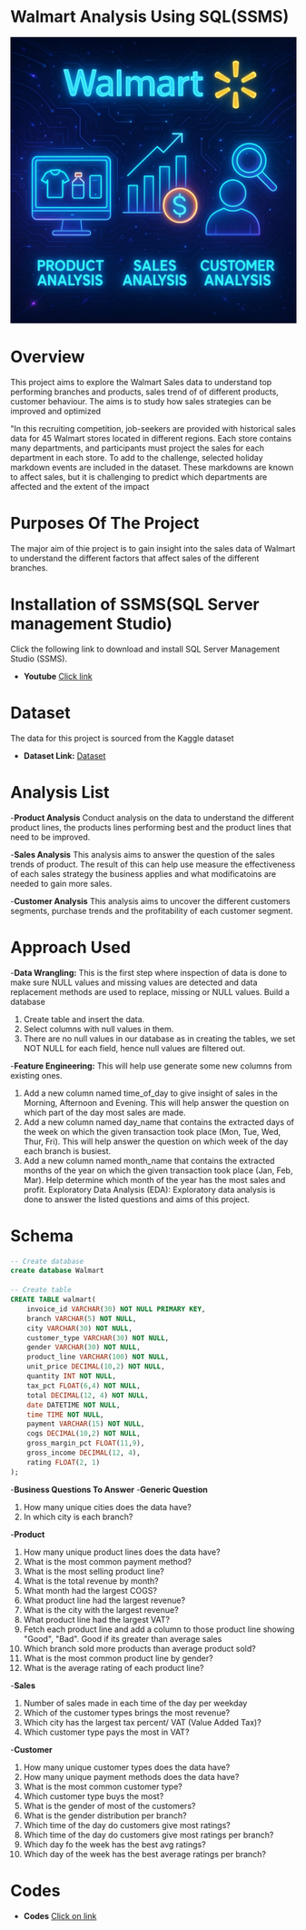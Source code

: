# Walmart Analysis Using SQL(SSMS)

![walmart data](https://github.com/ybalaji123/Walmart_SQL_Analysis/blob/main/walmart_image.jpg)

# Overview
This project aims to explore the Walmart Sales data to understand top performing branches and products, sales trend of of different products, customer behaviour. The aims is to study how sales strategies can be improved and optimized

"In this recruiting competition, job-seekers are provided with historical sales data for 45 Walmart stores located in different regions. Each store contains many departments, and participants must project the sales for each department in each store. To add to the challenge, selected holiday markdown events are included in the dataset. These markdowns are known to affect sales, but it is challenging to predict which departments are affected and the extent of the impact

# Purposes Of The Project
The major aim of thie project is to gain insight into the sales data of Walmart to understand the different factors that affect sales of the different branches.

# Installation of SSMS(SQL Server management Studio)
Click the following link to download and install SQL Server Management Studio (SSMS).
- **Youtube** [Click link](https://www.youtube.com/watch?v=iaUXjTL_F9U)

# Dataset
The data for this project is sourced from the Kaggle dataset

- **Dataset Link:** [Dataset](https://github.com/ybalaji123/Walmart_SQL_Analysis/blob/main/WalmartSalesData.csv.csv)

# Analysis List
-**Product Analysis**
Conduct analysis on the data to understand the different product lines, the products lines performing best and the product lines that need to be improved.

-**Sales Analysis**
This analysis aims to answer the question of the sales trends of product. The result of this can help use measure the effectiveness of each sales strategy the business applies and what modificatoins are needed to gain more sales.

-**Customer Analysis**
This analysis aims to uncover the different customers segments, purchase trends and the profitability of each customer segment.

# Approach Used
-**Data Wrangling:** This is the first step where inspection of data is done to make sure NULL values and missing values are detected and data replacement methods are used to replace, missing or NULL values.
Build a database
1) Create table and insert the data.
2) Select columns with null values in them.
3) There are no null values in our database as in creating the tables, we set NOT NULL for each field, hence null values are filtered out.

   
-**Feature Engineering:** This will help use generate some new columns from existing ones.
1) Add a new column named time_of_day to give insight of sales in the Morning, Afternoon and Evening. This will help answer the question on which part of the day most sales are made.
2) Add a new column named day_name that contains the extracted days of the week on which the given transaction took place (Mon, Tue, Wed, Thur, Fri). This will help answer the question on which week of the day each branch is busiest.
3) Add a new column named month_name that contains the extracted months of the year on which the given transaction took place (Jan, Feb, Mar). Help determine which month of the year has the most sales and profit.
Exploratory Data Analysis (EDA): Exploratory data analysis is done to answer the listed questions and aims of this project.


# Schema
```sql
-- Create database
create database Walmart

-- Create table
CREATE TABLE walmart(
	invoice_id VARCHAR(30) NOT NULL PRIMARY KEY,
    branch VARCHAR(5) NOT NULL,
    city VARCHAR(30) NOT NULL,
    customer_type VARCHAR(30) NOT NULL,
    gender VARCHAR(30) NOT NULL,
    product_line VARCHAR(100) NOT NULL,
    unit_price DECIMAL(10,2) NOT NULL,
    quantity INT NOT NULL,
    tax_pct FLOAT(6,4) NOT NULL,
    total DECIMAL(12, 4) NOT NULL,
    date DATETIME NOT NULL,
    time TIME NOT NULL,
    payment VARCHAR(15) NOT NULL,
    cogs DECIMAL(10,2) NOT NULL,
    gross_margin_pct FLOAT(11,9),
    gross_income DECIMAL(12, 4),
    rating FLOAT(2, 1)
);
```

-**Business Questions To Answer**
-**Generic Question**
1) How many unique cities does the data have?
2) In which city is each branch?
   
-**Product**
1) How many unique product lines does the data have?
2) What is the most common payment method?
3) What is the most selling product line?
4) What is the total revenue by month?
5) What month had the largest COGS?
6) What product line had the largest revenue?
7) What is the city with the largest revenue?
8) What product line had the largest VAT?
9) Fetch each product line and add a column to those product line showing "Good", "Bad". Good if its greater than average sales
10) Which branch sold more products than average product sold?
11) What is the most common product line by gender?
12) What is the average rating of each product line?
    
-**Sales**
1) Number of sales made in each time of the day per weekday
2) Which of the customer types brings the most revenue?
3) Which city has the largest tax percent/ VAT (Value Added Tax)?
4) Which customer type pays the most in VAT?
   
-**Customer**
1) How many unique customer types does the data have?
2) How many unique payment methods does the data have?
3) What is the most common customer type?
4) Which customer type buys the most?
5) What is the gender of most of the customers?
6) What is the gender distribution per branch?
7) Which time of the day do customers give most ratings?
8) Which time of the day do customers give most ratings per branch?
9) Which day fo the week has the best avg ratings?
10) Which day of the week has the best average ratings per branch?

# Codes
- **Codes** [Click on link](https://www.youtube.com/watch?v=iaUXjTL_F9U)

